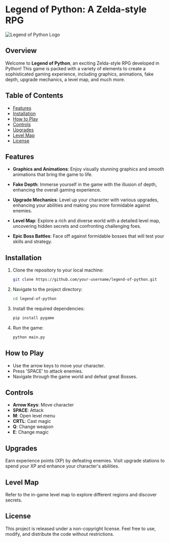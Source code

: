 # Legend of Python: A Zelda-style RPG

![Legend of Python Logo](https://www.reddit.com/media?url=https%3A%2F%2Fpreview.redd.it%2Ftwwh1vlismd81.png%3Fwidth%3D1280%26format%3Dpng%26auto%3Dwebp%26s%3D0628299e1be2511d6880da85818ca93e9cd23814)

## Overview

Welcome to **Legend of Python**, an exciting Zelda-style RPG developed in Python! This game is packed with a variety of elements to create a sophisticated gaming experience, including graphics, animations, fake depth, upgrade mechanics, a level map, and much more.

## Table of Contents

- [Features](#features)
- [Installation](#installation)
- [How to Play](#how-to-play)
- [Controls](#controls)
- [Upgrades](#upgrades)
- [Level Map](#level-map)
- [License](#license)

## Features

- **Graphics and Animations**: Enjoy visually stunning graphics and smooth animations that bring the game to life.

- **Fake Depth**: Immerse yourself in the game with the illusion of depth, enhancing the overall gaming experience.

- **Upgrade Mechanics**: Level up your character with various upgrades, enhancing your abilities and making you more formidable against enemies.

- **Level Map**: Explore a rich and diverse world with a detailed level map, uncovering hidden secrets and confronting challenging foes.

- **Epic Boss Battles**: Face off against formidable bosses that will test your skills and strategy.

## Installation

1. Clone the repository to your local machine:

   ```bash
   git clone https://github.com/your-username/legend-of-python.git

2. Navigate to the project directory:

    ```bash
    cd legend-of-python
    ```

3. Install the required dependencies:

    ```bash
    pip install pygame
    ```

4. Run the game:

    ```bash
    python main.py
    ```

## How to Play

- Use the arrow keys to move your character.
- Press 'SPACE' to attack enemies.
- Navigate through the game world and defeat great Bosses.

## Controls

- **Arrow Keys**: Move character
- **SPACE**: Attack
- **M**: Open level menu
- **CRTL**: Cast magic
- **Q**: Change weapon
- **E**: Change magic

## Upgrades

Earn experience points (XP) by defeating enemies. Visit upgrade stations to spend your XP and enhance your character's abilities.

## Level Map

Refer to the in-game level map to explore different regions and discover secrets.

## License

This project is released under a non-copyright license. Feel free to use, modify, and distribute the code without restrictions.

